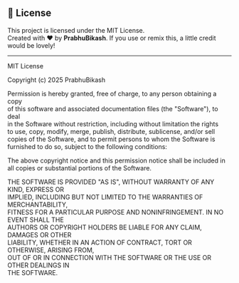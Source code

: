 ## 📝 License

This project is licensed under the MIT License.  
Created with ❤️ by **PrabhuBikash**. If you use or remix this, a little credit would be lovely!

---

MIT License

Copyright (c) 2025 PrabhuBikash

Permission is hereby granted, free of charge, to any person obtaining a copy  
of this software and associated documentation files (the "Software"), to deal  
in the Software without restriction, including without limitation the rights  
to use, copy, modify, merge, publish, distribute, sublicense, and/or sell  
copies of the Software, and to permit persons to whom the Software is  
furnished to do so, subject to the following conditions:

The above copyright notice and this permission notice shall be included in  
all copies or substantial portions of the Software.

THE SOFTWARE IS PROVIDED "AS IS", WITHOUT WARRANTY OF ANY KIND, EXPRESS OR  
IMPLIED, INCLUDING BUT NOT LIMITED TO THE WARRANTIES OF MERCHANTABILITY,  
FITNESS FOR A PARTICULAR PURPOSE AND NONINFRINGEMENT. IN NO EVENT SHALL THE  
AUTHORS OR COPYRIGHT HOLDERS BE LIABLE FOR ANY CLAIM, DAMAGES OR OTHER  
LIABILITY, WHETHER IN AN ACTION OF CONTRACT, TORT OR OTHERWISE, ARISING FROM,  
OUT OF OR IN CONNECTION WITH THE SOFTWARE OR THE USE OR OTHER DEALINGS IN  
THE SOFTWARE.
